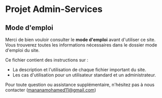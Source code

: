 # Projet Admin-Services

## Mode d'emploi

Merci de bien vouloir consulter le **mode d'emploi** avant d'utiliser ce site. Vous trouverez toutes les informations nécessaires dans le dossier mode d'emploi du site.

Ce fichier contient des instructions sur :
- La description et l'utilisation de chaque fichier important du site.
- Les cas d'utilisation pour un utilisateur standard et un administrateur.


Pour toute question ou assistance supplémentaire, n'hésitez pas à nous contacter (mananamohamed11@gmail.com)
